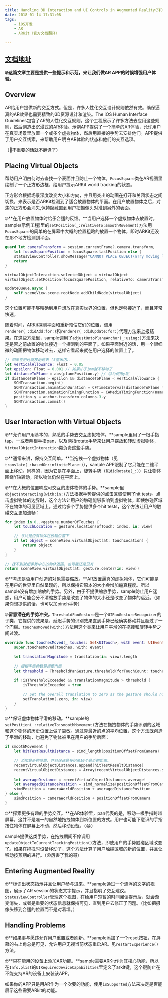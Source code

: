 ```yaml
---
title: Handling 3D Interaction and UI Controls in Augmented Reality(译)
date: 2018-01-14 17:31:08
tags: 
	- iOS开发 
	- AR
	- ARKit（官方文档翻译）
	
---
```


## [文档地址](https://developer.apple.com/documentation/arkit/handling_3d_interaction_and_ui_controls_in_augmented_reality)

**🤓这篇文章主要是提供一些提示和示范，来让我们做AR APP的时候增强用户体验。**

## Overview

AR给用户提供新的交互方式。但是，许多人性化交互设计规则依然有效。确保逼真的AR效果也需要精致的3D资源设计和渲染。The iOS Human Interface Guidelines包含了AR的人性化交互规则。这个工程展示了许多方法去应用这些规则，然后创造出沉浸式的AR体验。示例APP提供了一个简单的AR体验，允许用户在真实场景里放置一个或多个虚拟物体，然后用直接的手势去安排他们。APP提供了用户交互线索，来帮助用户明白AR体验的状态和他们的交互选项。

（🙂不重要的话就不翻译了）

## Placing Virtual Objects

帮助用户明白何时去查找一个表面并且防止一个物体。`FocusSquare`类在AR视图里绘制了一个正方形边框，给用户提示ARKit world tracking的状态。

正方形会根据场景深度改变大小和方向，并且用突出的动画在打开和关闭状态之间切换，来表示是否ARKit检测到了适合放置物体的平面。在用户放置物体之后，对焦的正方形会消失,保持隐藏直到用户把摄像头对准到另外的表面。

🤓**在用户放置物体时给予合适的反馈。**当用户选择一个虚拟物体去放置时，sample(示例工程)里的`setPosition(_:relativeTo:smoothMovement)`方法用`FocusSquare`的简单的在屏幕中大概的位置粗略的放置一个物体，即时ARKit还没在那个地方检测到平面。

```swift
guard let cameraTransform = session.currentFrame?.camera.transform,
    let focusSquarePosition = focusSquare.lastPosition else {
    statusViewController.showMessage("CANNOT PLACE OBJECT\nTry moving left or right.")
    return
}

virtualObjectInteraction.selectedObject = virtualObject
virtualObject.setPosition(focusSquarePosition, relativeTo: cameraTransform, smoothMovement: false)

updateQueue.async {
    self.sceneView.scene.rootNode.addChildNode(virtualObject)
}
```

这个位置可能不够精确到用户想放在真实世界的位置，但也足够接近了，而且非常快速。

随着时间，ARKit探测平面和重新预估它们的位置，调用`renderer(_:didAdd:for:)`和`renderer(_:didUpdate:for:)`代理方法来上报结果。在这些方法里，sample调用了`adjustOntoPlaneAnchor(_:using:)`方法来决定是否之前放置的物体接近一个探测到的平面了。如果平面附近的话，用一个很细微的动画把物体移动过去，这样它看起来就在用户选择的位置上了。

```swift
// 如果在附近就移动过去 (5厘米内).
let verticalAllowance: Float = 0.05
let epsilon: Float = 0.001 // 如果小于1mm就不移动了
let distanceToPlane = abs(planePosition.y) // 😓为何用y呢
if distanceToPlane > epsilon && distanceToPlane < verticalAllowance {
    SCNTransaction.begin()
    SCNTransaction.animationDuration = CFTimeInterval(distanceToPlane * 500) // Move 2 mm per second.
    SCNTransaction.animationTimingFunction = CAMediaTimingFunction(name: kCAMediaTimingFunctionEaseInEaseOut)
    position.y = anchor.transform.columns.3.y
    SCNTransaction.commit()
}
```

## User Interaction with Virtual Objects

🤓**允许用户用基本的，熟悉的手势去交互虚拟物体。**sample里用了一根手指tap，一或者两根手指pan，以及两指rotate手势来让用户摆放和转动虚拟物体，`VirtualObjectInteraction`类负责这些手势。

🤓**通常来讲，保持交互简单。**当拖拽一个虚拟物体（见`translate(_:basedOn:infinitePlane:)`），sample APP限制了它只能在二维平面上移动。同样的，因为它是在平面上，旋转手势（见`didRotate(_:)`）只让物体围绕Y轴转动，所以物体仍然在平面上。

🤓**在大概的位置响应可交互的虚体物体的手势。**sample里`objectInteracting(with:in:)`方法根据手势提供的点击区域使用了hit tests。点击虚拟物体的边界时，这个方法让用户的触碰能够影响到虚拟物体，即使触碰区域不在物体的可见区域上。通过给多个手势提供多个hit tests，这个方法让用户的触碰交互更加流畅：

```swift
for index in 0..<gesture.numberOfTouches {
    let touchLocation = gesture.location(ofTouch: index, in: view)
    
    // 寻找是否有物体在触碰位置下
    if let object = sceneView.virtualObject(at: touchLocation) {
        return object
    }
}

// 找不到就把手势中心的物体返回，也可能还是没有
return sceneView.virtualObject(at: gesture.center(in: view))
```

🤓**考虑是否用户创造的对象需要缩放。**AR放置逼真的虚拟物体，它们可能是在用户的世界里自然呈现的，所以保持它原本的大小会增加逼真程度。所以sample没有增加缩放的手势。另外，由于不提供缩放手势，sample防止用户迷惑，用户可能会分不清缩放手势是改变了物体的大小还是改变了物体的远近。（如果你想提供的话，也可以加pinch手势）

🤓**留意潜在的手势冲突。**`ThresholdPanGesture`是一个`UIPanGestureRecognizer`的子类，它提供的效果是，延迟手势的识别效果直到手势已经确实移动并且超过了一个门槛。`touchesMoved(with:)`方法用这个类来让用户平滑的在拖拽和旋转手势之间过渡。

```swift
override func touchesMoved(_ touches: Set<UITouch>, with event: UIEvent) {
    super.touchesMoved(touches, with: event)
    
    let translationMagnitude = translation(in: view).length
    
    // 根据手指的数量调整门槛
    let threshold = ThresholdPanGesture.threshold(forTouchCount: touches.count)
    
    if !isThresholdExceeded && translationMagnitude > threshold {
        isThresholdExceeded = true
        
        // Set the overall translation to zero as the gesture should now begin.
        setTranslation(.zero, in: view)
    }
}
```

🤓**保证虚体物体平滑的移动。**sample的`setPosition(_:relativeTo:smoothMovement)`方法在拖拽物体的手势识别的区域和这个物体的历史位置上做了篡改。通过算最近的点的平均位置，这个方法既创造了平滑的移动，也避免了物体被甩在用户的手势后面：


```swift
if smoothMovement {
    let hitTestResultDistance = simd_length(positionOffsetFromCamera)
    
    // 添加最新的位置，并且保证最多纪录10个最近的距离。
    recentVirtualObjectDistances.append(hitTestResultDistance)
    recentVirtualObjectDistances = Array(recentVirtualObjectDistances.suffix(10))
    
    let averageDistance = recentVirtualObjectDistances.average!
    let averagedDistancePosition = simd_normalize(positionOffsetFromCamera) * averageDistance
    simdPosition = cameraWorldPosition + averagedDistancePosition
} else {
    simdPosition = cameraWorldPosition + positionOffsetFromCamera
}
```

🤓**探索更多有趣的手势交互。**在AR体验里，pan代表的是，移动一根手指跨越屏幕，这并不是唯一的自然地拖拽物体到新位置的方式。用户也可能下意识的手指按住物体在屏幕上不动，然后移动设备。（😂）

sample提供这类手势，在拖拽期间不停调用`updateObjectToCurrentTrackingPosition()`方法，即使用户的手势触碰区域改变了。如果在拖拽时设备移动了，这个方法计算了用户触碰区域的新的位置，并且让移动按预期的进行。（😲厉害了我的哥）

## Entering Augmented Reality

🤓**标识出状态指示并且让用户参与进来。**sample通过一个漂浮的文字的视图，展示了AR session的状态文字提示，并且指明了交互建议。`StatusViewController`管理这个视图，在给用户短暂的时间阅读提示后，就会渐变消失，或者是重要的状态信息就保持可见，直到用户去修正了问题。（比如把摄像头移到合适的位置而不是对着墙。）

## Handling Problems

🤓**如果事与愿违允许用户重置或者刷新。**sample添加了一个reset按钮，在屏幕的右上角总是可见，允许用户无视当前状态重启AR。见`restartExperience()`方法。

🤓**只在能用的设备上添加AR功能。**sample需要ARKit作为其核心功能，所以在`Info.plist`的`UIRequiredDeviceCapabilities`里定义了arkit键，这个键防止在不能支持AR的设备上安装该APP。

如果你的APP只是用AR作为一个次要的功能，使用`isSupported`方法来决定是否能展示这些需要ARkit的功能。


